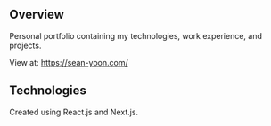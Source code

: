 ## Overview

Personal portfolio containing my technologies, work experience, and projects.

View at: https://sean-yoon.com/

## Technologies

Created using React.js and Next.js. 
